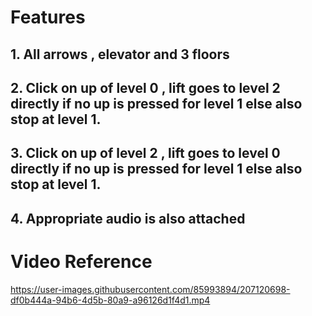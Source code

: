 # Features 
## 1. All arrows , elevator and 3 floors
## 2. Click on up of level 0 , lift goes to level 2 directly if no up is pressed for level 1 else also stop at level 1.
## 3. Click on up of level 2 , lift goes to level 0 directly if no up is pressed for level 1 else also stop at level 1.
## 4. Appropriate audio is also attached 

# Video Reference 


https://user-images.githubusercontent.com/85993894/207120698-df0b444a-94b6-4d5b-80a9-a96126d1f4d1.mp4

